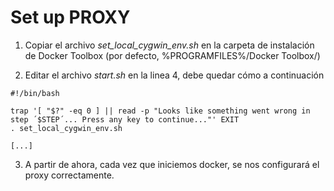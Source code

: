 # Set up PROXY

1. Copiar el archivo _set_local_cygwin_env.sh_ en la carpeta de instalación de Docker Toolbox (por defecto, %PROGRAMFILES%/Docker Toolbox/)

2. Editar el archivo _start.sh_ en la linea 4, debe quedar cómo a continuación
```
#!/bin/bash

trap '[ "$?" -eq 0 ] || read -p "Looks like something went wrong in step ´$STEP´... Press any key to continue..."' EXIT
. set_local_cygwin_env.sh

[...]
```

3. A partir de ahora, cada vez que iniciemos docker, se nos configurará el proxy correctamente.